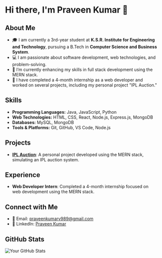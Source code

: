 # Hi there, I'm Praveen Kumar 👋

## About Me

- 🎓 I am currently a 3rd-year student at **K.S.R. Institute for Engineering and Technology**, pursuing a B.Tech in **Computer Science and Business System**.
- 💻 I am passionate about software development, web technologies, and problem-solving.
- 🌱 I’m currently enhancing my skills in full stack development using the MERN stack.
- 🚀 I have completed a 4-month internship as a web developer and worked on several projects, including my personal project "IPL Auction."

## Skills

- **Programming Languages:** Java, JavaScript, Python
- **Web Technologies:** HTML, CSS, React, Node.js, Express.js, MongoDB
- **Databases:** MySQL, MongoDB
- **Tools & Platforms:** Git, GitHub, VS Code, Node.js

## Projects

- **[IPL Auction](https://iplauctiongame.netlify.app/)**: A personal project developed using the MERN stack, simulating an IPL auction system.

## Experience

- **Web Developer Intern**: Completed a 4-month internship focused on web development using the MERN stack.

## Connect with Me

- 📧 Email: [praveenkumarv989@gmail.com](mailto:praveenkumarv989@gmail.com)
- 💼 LinkedIn: [Praveen Kumar](https://www.linkedin.com/in/praveenkumarv8112004/)

## GitHub Stats

![Your GitHub Stats](https://github-readme-stats.vercel.app/api?username=PraveenKumar004&show_icons=true&theme=radical)
